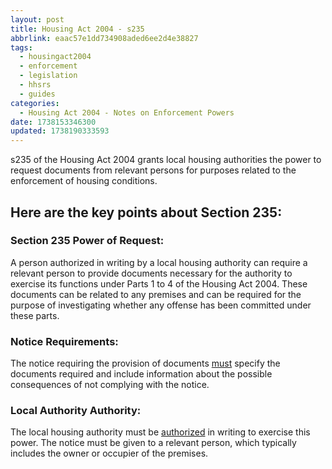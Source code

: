 ```yaml
---
layout: post
title: Housing Act 2004 - s235
abbrlink: eaac57e1dd734908aded6ee2d4e38827
tags:
  - housingact2004
  - enforcement
  - legislation
  - hhsrs
  - guides
categories:
  - Housing Act 2004 - Notes on Enforcement Powers
date: 1738153346300
updated: 1738190333593
---
```


s235 of the  Housing Act 2004 grants local housing authorities the power to request documents from relevant persons for purposes related to the enforcement of housing conditions.

## Here are the key points about Section 235:

### Section 235 Power of Request:

A person authorized in writing by a local housing authority can require a relevant person to provide documents necessary for the authority to exercise its functions under Parts 1 to 4 of the Housing Act 2004. These documents can be related to any premises and can be required for the purpose of investigating whether any offense has been committed under these parts.

### Notice Requirements:

The notice requiring the provision of documents <u>must</u> specify the documents required and include information about the possible consequences of not complying with the notice.

### Local Authority Authority:

The local housing authority must be <u>authorized</u> in writing to exercise this power. The notice must be given to a relevant person, which typically includes the owner or occupier of the premises.

